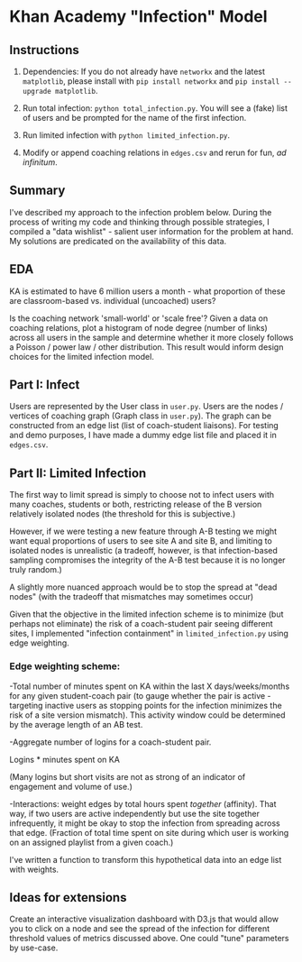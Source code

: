 Khan Academy "Infection" Model
============

## Instructions

1. Dependencies: If you do not already have `networkx` and the latest `matplotlib`, please install with `pip install networkx` and `pip install --upgrade matplotlib`.

2. Run total infection: `python total_infection.py`. You will see a (fake) list of users and be prompted for the name of the first infection. 

3. Run limited infection with `python limited_infection.py`.

4. Modify or append coaching relations in `edges.csv` and rerun for fun, *ad infinitum*.

## Summary

I've described my approach to the infection problem below. During the process of writing my code and thinking through possible strategies, I compiled a "data wishlist" - salient user information for the problem at hand. My solutions are predicated on the availability of this data.

## EDA 

KA is estimated to have 6 million users a month - what proportion of these are classroom-based vs. individual (uncoached) users?

Is the coaching network 'small-world' or 'scale free'? Given a data on coaching relations, plot a histogram of node degree (number of links) across all users in the sample and determine whether it more closely follows a Poisson / power law / other distribution. This result would inform design choices for the limited infection model.


## Part I: Infect

Users are represented by the User class in `user.py`. Users are the nodes / vertices of coaching graph (Graph class in `user.py`). The graph can be constructed from an edge list (list of coach-student liaisons). For testing and demo purposes, I have made a dummy edge list file and placed it in `edges.csv`. 

## Part II: Limited Infection

The first way to limit spread is simply to choose not to infect users with many coaches, students or both, restricting release of the B version relatively isolated nodes (the threshold for this is subjective.)

However, if we were testing a new feature through A-B testing we might want equal proportions of users to see site A and site B, and limiting to isolated nodes is unrealistic (a tradeoff, however, is that infection-based sampling compromises the integrity of the A-B test because it is no longer truly random.)

A slightly more nuanced approach would be to stop the spread at "dead nodes" (with the tradeoff that mismatches may sometimes occur)

Given that the objective in the limited infection scheme is to minimize (but perhaps not eliminate) the risk of a coach-student pair seeing different sites, I implemented "infection containment" in `limited_infection.py` using edge weighting. 


### Edge weighting scheme:

-Total number of minutes spent on KA within the last X days/weeks/months for any given student-coach pair (to gauge whether the pair is active - targeting inactive users as stopping points for the infection minimizes the risk of a site version mismatch). This activity window could be determined by the average length of an AB test.

-Aggregate number of logins for a coach-student pair.

Logins * minutes spent on KA

(Many logins but short visits are not as strong of an indicator of engagement and volume of use.)

-Interactions: weight edges by total hours spent *together* (affinity). That way, if two users are active independently but use the site together infrequently, it might be okay to stop the infection from spreading across that edge. (Fraction of total time spent on site during which user is working on an assigned playlist from a given coach.)

I've written a function to transform this hypothetical data into an edge list with weights.

## Ideas for extensions

Create an interactive visualization dashboard with D3.js that would allow you to click on a node and see the spread of the infection for different threshold values of metrics discussed above. One could "tune" parameters by use-case. 